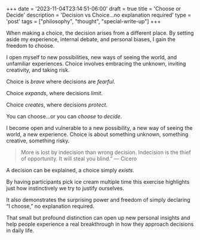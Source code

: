 +++
date = '2023-11-04T23:14:51-06:00'
draft = true
title = 'Choose or Decide'
description = 'Decision vs Choice...no explanation required'
type = 'post'
tags = ["philosophy", "thought", "special-write-up"]
+++


When making a choice, the decision arises from a different place. By setting aside my experience, internal debate, and personal biases, I gain the freedom to choose.

I open myself to new possibilities, new ways of seeing the world, and unfamiliar experiences. Choice involves embracing the unknown, inviting creativity, and taking risk.

Choice is *brave* where decisions are *fearful*.

Choice *expands*, where decisions *limit*.

Choice *creates*, where decisions *protect*.


You can choose...or you can *choose* to *decide*.


I become open and vulnerable to a new possibility, a new way of seeing the world, a new experience.   Choice is about something unknown, something creative, something risky.  


> More is lost by indecision than wrong decision. Indecision is the thief of opportunity. It will steal you blind.” — Cicero

A decision can be explained, a choice simply *exists*.

By having participants pick ice cream multiple time this exercise highlights just how instinctively we try to justify ourselves.

It also demonstrates the surprising power and freedom of simply declaring “I choose,” no explanation required.

That small but profound distinction can open up new personal insights and help people experience a real breakthrough in how they approach decisions in daily life.